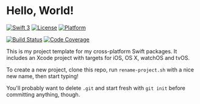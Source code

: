 # Hello, World!

[![Swift 3](https://img.shields.io/badge/Swift-3-blue.svg)](https://swift.org) 
[![License](https://img.shields.io/badge/licence-MIT-blue.svg)](https://github.com/lorentey/FrameworkTemplate/blob/master/LICENCE.md)
[![Platform](https://img.shields.io/badge/platforms-OS_X%20∙%20iOS%20∙%20watchOS%20∙%20tvOS-blue.svg)](https://developer.apple.com/platforms/)

[![Build Status](https://travis-ci.org/lorentey/FrameworkTemplate.svg?branch=master)](https://travis-ci.org/lorentey/FrameworkTemplate)
[![Code Coverage](https://codecov.io/github/lorentey/FrameworkTemplate/coverage.svg?branch=master)](https://codecov.io/github/lorentey/FrameworkTemplate?branch=master)

This is my project template for my cross-platform Swift packages.
It includes an Xcode project with targets for iOS, OS X, watchOS and tvOS.

To create a new project, clone this repo, run `rename-project.sh` with a nice new name, then start typing!

You'll probably want to delete `.git` and start fresh with `git init` before committing anything, though.
